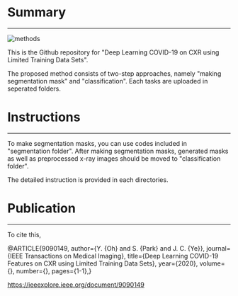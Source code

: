 # Summary
-------
![methods](https://user-images.githubusercontent.com/39784965/81655488-3d5de380-9471-11ea-8f4b-b18e5fda7d08.png)

This is the Github repository for "Deep Learning COVID-19 on CXR using Limited Training Data Sets".

The proposed method consists of two-step approaches, namely "making segmentation mask" and "classification".
Each tasks are uploaded in seperated folders.

# Instructions
-------
To make segmentation masks, you can use codes included in "segmentation folder".
After making segmentation masks, generated masks as well as preprocessed x-ray images should be moved to "classification folder".

The detailed instruction is provided in each directories.

# Publication
-------
To cite this, 

@ARTICLE{9090149,
  author={Y. {Oh} and S. {Park} and J. C. {Ye}},
  journal={IEEE Transactions on Medical Imaging}, 
  title={Deep Learning COVID-19 Features on CXR using Limited Training Data Sets}, 
  year={2020},
  volume={},
  number={},
  pages={1-1},}
  
https://ieeexplore.ieee.org/document/9090149
